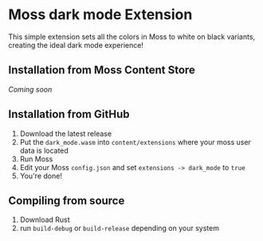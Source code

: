 # Moss dark mode Extension
This simple extension sets all the colors in Moss to white on black variants,
creating the ideal dark mode experience!

## Installation from Moss Content Store
*Coming soon*

## Installation from GitHub
1. Download the latest release
2. Put the `dark_mode.wasm` into `content/extensions` where your moss user data is located
3. Run Moss
4. Edit your Moss `config.json` and set `extensions -> dark_mode` to `true`
5. You're done!

## Compiling from source
1. Download Rust
2. run `build-debug` or `build-release` depending on your system